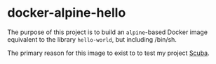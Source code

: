 docker-alpine-hello
==================
The purpose of this project is to build an `alpine`-based Docker image 
equivalent to the library `hello-world`, but including /bin/sh.

The primary reason for this image to exist to to test my project
[Scuba](https://github.com/JonathonReinhart/scuba).
